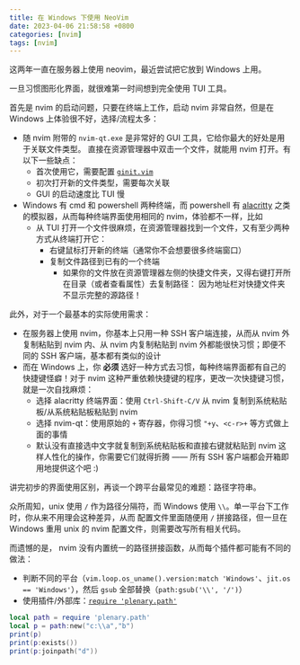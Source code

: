 ```yaml
---
title: 在 Windows 下使用 NeoVim 
date: 2023-04-06 21:58:58 +0800
categories: [nvim]
tags: [nvim]
---
```


这两年一直在服务器上使用 neovim，最近尝试把它放到 Windows 上用。

一旦习惯图形化界面，就很难第一时间想到完全使用 TUI 工具。

首先是 nvim 的启动问题，只要在终端上工作，启动 nvim 非常自然，但是在 Windows 上体验很不好，选择/流程太多：
* 随 nvim 附带的 `nvim-qt.exe` 是非常好的 GUI 工具，它给你最大的好处是用于关联文件类型。
  直接在资源管理器中双击一个文件，就能用 nvim 打开。有以下一些缺点：
  * 首次使用它，需要配置 [`ginit.vim`](https://github.com/equalsraf/neovim-qt#configuration)
  * 初次打开新的文件类型，需要每次关联
  * GUI 的启动速度比 TUI 慢
* Windows 有 cmd 和 powershell 两种终端，而 powershell 有 [alacritty](https://github.com/alacritty/alacritty)
  之类的模拟器，从而每种终端界面使用相同的 nvim，体验都不一样，比如
  * 从 TUI 打开一个文件很麻烦，在资源管理器找到一个文件，又有至少两种方式从终端打开它：
    * 右键鼠标打开新的终端（通常你不会想要很多终端窗口）
    * 复制文件路径到已有的一个终端
      * 如果你的文件放在资源管理器左侧的快捷文件夹，又得右键打开所在目录（或者查看属性）去复制路径：
        因为地址栏对快捷文件夹不显示完整的源路径！

此外，对于一个最基本的实际使用需求：
* 在服务器上使用 nvim，你基本上只用一种 SSH 客户端连接，从而从 nvim 外复制粘贴到 nvim 内、从
  nvim 内复制粘贴到 nvim 外都能很快习惯；即便不同的 SSH 客户端，基本都有类似的设计
* 而在 Windows 上，你 **必须** 选好一种方式去习惯，每种终端界面都有自己的快捷键怪癖！对于 nvim
  这种严重依赖快捷键的程序，更改一次快捷键习惯，就是一次自找麻烦：
  * 选择 alacritty 终端界面：使用 `Ctrl-Shift-C/V` 从 nvim 复制到系统粘贴板/从系统粘贴板粘贴到 nvim
  * 选择 nvim-qt：使用原始的 `+` 寄存器，你得习惯 `"+y`、`<c-r>+` 等方式做上面的事情
  * 默认没有直接选中文字就复制到系统粘贴板和直接右键就粘贴到 nvim 这样人性化的操作，你需要它们就得折腾
    —— 所有 SSH 客户端都会开箱即用地提供这个吧 :)

讲完初步的界面使用区别，再谈一个跨平台最常见的难题：路径字符串。

众所周知，unix 使用 `/` 作为路径分隔符，而 Windows 使用 `\\`。单一平台下工作时，你从来不用理会这种差异，从而
配置文件里面随便用 `/` 拼接路径，但一旦在 Windows 重用 unix 的 nvim 配置文件，则需要改写所有相关代码。

而遗憾的是， nvim 没有内置统一的路径拼接函数，从而每个插件都可能有不同的做法：

* 判断不同的平台（`vim.loop.os_uname().version:match 'Windows'`、`jit.os == 'Windows'`），然后 `gsub` 全部替换（`path:gsub('\\', '/')`）
* 使用插件/外部库：[`require 'plenary.path'`](https://github.com/nvim-lua/plenary.nvim)

```lua
local path = require 'plenary.path'
local p = path:new("c:\\a","b")
print(p)
print(p:exists())
print(p:joinpath("d"))
```


